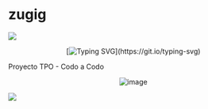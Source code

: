 # zugig
<!--horizontal divider(gradiant)-->
<img src="https://user-images.githubusercontent.com/73097560/115834477-dbab4500-a447-11eb-908a-139a6edaec5c.gif">

<div align="center">
   
    
[![Typing SVG](https://readme-typing-svg.herokuapp.com?font=Architects+Daughter&color=f08f18&size=30&lines=Hey!+This+is+Zugig!+;)](https://git.io/typing-svg)
</div>

Proyecto TPO -  Codo a Codo
<div align="center">

![image](https://github.com/frankmerlod/zugig/assets/135784498/9e1edaba-1797-4de5-95a2-28e3732e9363)

</div>

<img src="https://user-images.githubusercontent.com/73097560/115834477-dbab4500-a447-11eb-908a-139a6edaec5c.gif">

